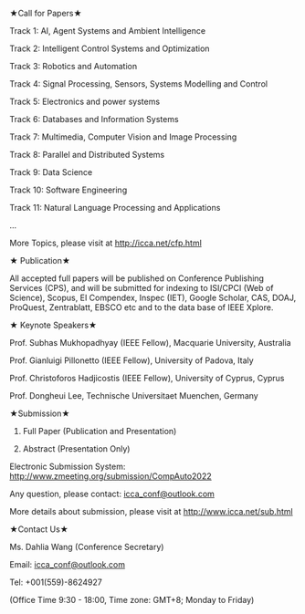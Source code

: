 ★Call for Papers★

Track 1: AI, Agent Systems and Ambient Intelligence

Track 2: Intelligent Control Systems and Optimization

Track 3: Robotics and Automation

Track 4: Signal Processing, Sensors, Systems Modelling and Control

Track 5: Electronics and power systems

Track 6: Databases and Information Systems

Track 7: Multimedia, Computer Vision and Image Processing

Track 8: Parallel and Distributed Systems

Track 9: Data Science

Track 10: Software Engineering

Track 11: Natural Language Processing and Applications

...

More Topics, please visit at http://icca.net/cfp.html



★ Publication★

All accepted full papers will be published on Conference Publishing Services (CPS), and will be submitted for indexing to ISI/CPCI (Web of Science), Scopus, EI Compendex, Inspec (IET), Google Scholar, CAS, DOAJ, ProQuest, Zentrablatt, EBSCO etc and to the data base of IEEE Xplore.



★ Keynote Speakers★

Prof. Subhas Mukhopadhyay (IEEE Fellow), Macquarie University, Australia

Prof. Gianluigi Pillonetto (IEEE Fellow), University of Padova, Italy

Prof. Christoforos Hadjicostis (IEEE Fellow), University of Cyprus, Cyprus

Prof. Dongheui Lee, Technische Universitaet Muenchen, Germany

 



★Submission★

1. Full Paper (Publication and Presentation)

2. Abstract (Presentation Only)



Electronic Submission System: http://www.zmeeting.org/submission/CompAuto2022

Any question, please contact: icca_conf@outlook.com

More details about submission, please visit at http://www.icca.net/sub.html



★Contact Us★

Ms. Dahlia Wang (Conference Secretary)

Email: icca_conf@outlook.com

Tel: +001(559)-8624927

(Office Time 9:30 - 18:00, Time zone: GMT+8; Monday to Friday) 